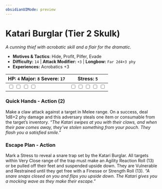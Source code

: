 ```yaml
---
obsidianUIMode: preview
---
```

# Katari Burglar (Tier 2 Skulk)

*A cunning thief with acrobatic skill and a flair for the dramatic.*

- **Motives & Tactics**: Hide, Profit, Pilfer, Evade
- **Difficulty:** `14` | **Attack Modifier:** `+3` | **Longbow:** `Far 2d4+3 phy`
- **Experiences:** Acrobatics +3

| HP: `4` Major: `8` Severe: `17` | Stress: `5` |
|--|--|
|  <input type="checkbox" unchecked id="bb8f7918"> <input type="checkbox" unchecked id="165b6bcf"> <input type="checkbox" unchecked id="2bd8ea3f"> <input type="checkbox" unchecked id="daea88bc"> |  <input type="checkbox" unchecked id="41b4dbb0"> <input type="checkbox" unchecked id="c50cf926"> <input type="checkbox" unchecked id="0a3fc36c"> <input type="checkbox" unchecked id="5e6da761"> <input type="checkbox" unchecked id="87ffdc68"> |

### Quick Hands - Action (2)

Make a claw attack against a target in Melee range. On a success, deal 1d8+2 phy damage and this adversary steals one item or consumable from the target’s inventory. *“The Katari swipes at you with their claws, and when their paw comes away, they’ve stolen something from your pouch. They flash you a satisfied smile.”*

### Escape Plan - Action

Mark a Stress to reveal a snare trap set by the Katari Burglar. All targets within Very Close range of the trap must make an Agility Reaction Roll (13) or be pulled off their feet and suspended upside down. They are Vulnerable and Restrained until they get free with a Finesse or Strength Roll (13). *“A snare snaps closed on you and flips you upside down. The Katari gives you a mocking wave as they make their escape.”*




